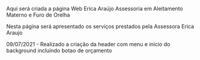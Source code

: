 Aqui será criada a página Web Erica Araújo Assessoria em Aleitamento Materno e Furo de Orelha

Nesta página será apresentado os serviços prestados pela Assessora Erica Araujo

09/07/2021 - Realizado a criação da header com menu e inicio do background incluindo botao de orçamento